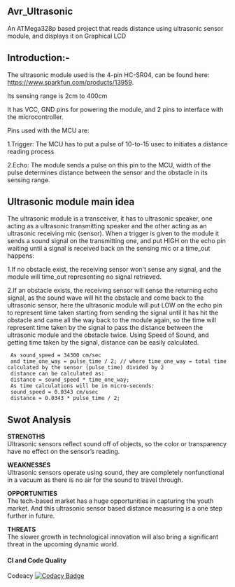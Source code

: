 ## Avr_Ultrasonic
  An ATMega328p based project that reads distance using ultrasonic sensor module, and displays it on Graphical LCD
## Introduction:-   
   The ultrasonic module used is the 4-pin HC-SR04, can be found here: https://www.sparkfun.com/products/13959.

   Its sensing range is 2cm to 400cm

   It has VCC, GND pins for powering the module, and 2 pins to interface with the microcontroller.

   Pins used with the MCU are:

   1.Trigger: The MCU has to put a pulse of 10-to-15 usec to initiates a distance reading process

   2.Echo: The module sends a pulse on this pin to the MCU, width of the pulse determines distance between the sensor and the obstacle in its sensing range.

## Ultrasonic module main idea
   The ultrasonic module is a transceiver, it has to ultrasonic speaker, one acting as a ultrasonic transmitting speaker and the other acting as an ultrasonic receiving mic        (sensor). When a trigger is given to the module it sends a sound signal on the transmitting one, and put HIGH on the echo pin waiting until a signal is received back on the      sensing mic or a time_out happens:

   1.If no obstacle exist, the receiving sensor won't sense any signal, and the module will time_out representing no signal retrieved.

   2.If an obstacle exists, the receiving sensor will sense the returning echo signal, as the sound wave will hit the obstacle and come back to the ultrasonic sensor, here the        ultrasonic module will put LOW on the echo pin to represent time taken starting from sending the signal until it has hit the obstacle and came all the way back to the            module again, so the time will represent time taken by the signal to pass the distance between the ultrasonic module and the obstacle twice. Using Speed of Sound, and            getting time taken by the signal, distance can be easily calculated.

     As sound_speed = 34300 cm/sec
     and time_one_way = pulse_time / 2; // where time_one_way = total time calculated by the sensor (pulse_time) divided by 2
     distance can be calculated as:
     distance = sound_speed * time_one_way;
     As time calculations will be in micro-seconds:
     sound_speed = 0.0343 cm/usec
     distance = 0.0343 * pulse_time / 2;

## Swot Analysis

**STRENGTHS**     
   Ultrasonic sensors reflect sound off of objects, so the color or transparency have no effect on the sensor’s reading.
  
**WEAKNESSES**  
   Ultrasonic sensors operate using sound, they are completely nonfunctional in a vacuum as there is no air for the sound to travel through.

**OPPORTUNITIES**    
  The tech-based market has a huge opportunities in capturing the youth market. And this ultrasonic sensor based distance measuring is a one step further in future.

**THREATS**  
  The slower growth in technological innovation will also bring a significant threat in the upcoming dynamic world.

#### CI and Code Quality

Codeacy [![Codacy Badge](https://app.codacy.com/project/badge/Grade/9a76efcb88a44217a081c3b6f07804fb)](https://www.codacy.com/gh/8901086020/M2-Embedded_Distance-Measuring/dashboard?utm_source=github.com&amp;utm_medium=referral&amp;utm_content=8901086020/M2-Embedded_Distance-Measuring&amp;utm_campaign=Badge_Grade)
